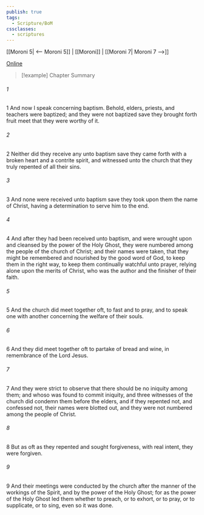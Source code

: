 ```yaml
---
publish: true
tags:
  - Scripture/BoM
cssclasses:
  - scriptures
---
```

[[Moroni 5| <-- Moroni 5]] | [[Moroni]] | [[Moroni 7| Moroni 7 -->]]

[Online](https://churchofjesuschrist.org/study/scriptures/bofm/moro/6?lang=eng)

>[!example] Chapter Summary
>
###### 1
1 And now I speak concerning baptism. Behold, elders, priests, and teachers were baptized; and they were not baptized save they brought forth fruit meet that they were worthy of it.
###### 2
2 Neither did they receive any unto baptism save they came forth with a broken heart and a contrite spirit, and witnessed unto the church that they truly repented of all their sins.
###### 3
3 And none were received unto baptism save they took upon them the name of Christ, having a determination to serve him to the end.
###### 4
4 And after they had been received unto baptism, and were wrought upon and cleansed by the power of the Holy Ghost, they were numbered among the people of the church of Christ; and their names were taken, that they might be remembered and nourished by the good word of God, to keep them in the right way, to keep them continually watchful unto prayer, relying alone upon the merits of Christ, who was the author and the finisher of their faith.
###### 5
5 And the church did meet together oft, to fast and to pray, and to speak one with another concerning the welfare of their souls.
###### 6
6 And they did meet together oft to partake of bread and wine, in remembrance of the Lord Jesus.
###### 7
7 And they were strict to observe that there should be no iniquity among them; and whoso was found to commit iniquity, and three witnesses of the church did condemn them before the elders, and if they repented not, and confessed not, their names were blotted out, and they were not numbered among the people of Christ.
###### 8
8 But as oft as they repented and sought forgiveness, with real intent, they were forgiven.
###### 9
9 And their meetings were conducted by the church after the manner of the workings of the Spirit, and by the power of the Holy Ghost; for as the power of the Holy Ghost led them whether to preach, or to exhort, or to pray, or to supplicate, or to sing, even so it was done.



